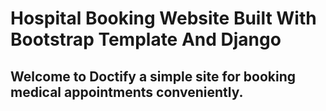#  Hospital Booking Website Built With Bootstrap Template  And Django
## Welcome to Doctify a simple site  for booking medical appointments conveniently.
